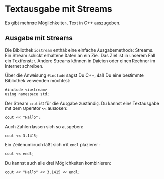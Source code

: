 
# Textausgabe mit Streams

Es gibt mehrere Möglichkeiten, Text in C++ auszugeben.

## Ausgabe mit Streams

Die Bibliothek `iostream` enthält eine einfache Ausgabemethode: Streams. Ein Stream schickt erhaltene Daten an ein Ziel. Das Ziel ist in unserem Fall ein Textfenster. Andere Streams können in Dateien oder einen Rechner im Internet schreiben.

Über die Anweisung `#include` sagst Du C++, daß Du eine bestimmte Bibliothek verwenden möchtest:

    #include <iostream>
    using namespace std;

Der Stream `cout` ist für die Ausgabe zuständig. Du kannst eine Textausgabe mit dem Operator `<<` auslösen:

    cout << "Hallo";

Auch Zahlen lassen sich so ausgeben:

    cout << 3.1415;

Ein Zeilenumbruch läßt sich mit `endl` plazieren:

    cout << endl;

Du kannst auch alle drei Möglichkeiten kombinieren:

    cout << "Hallo" << 3.1415 << endl;
